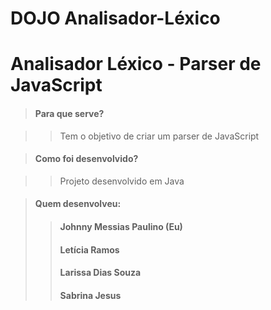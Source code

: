 # DOJO Analisador-Léxico
# Analisador Léxico - Parser de JavaScript

> #### Para que serve?

>> Tem o objetivo de criar um parser de JavaScript

> #### Como foi desenvolvido?

>> Projeto desenvolvido em Java

> #### Quem desenvolveu:
>> #### Johnny Messias Paulino (Eu)
>> #### Letícia Ramos
>> #### Larissa Dias Souza
>> #### Sabrina Jesus



